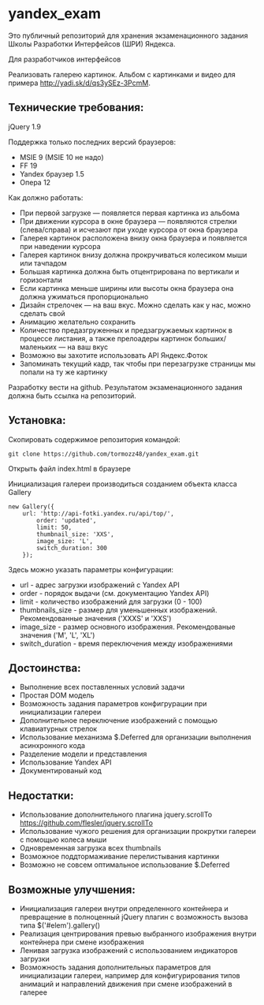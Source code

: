 yandex_exam
===========

Это публичный репозиторий для хранения экзаменационного задания Школы Разработки Интерфейсов (ШРИ) Яндекса.

Для разработчиков интерфейсов

Реализовать галерею картинок. Альбом с картинками и видео для примера http://yadi.sk/d/qs3ySEz-3PcmM.

## Технические требования:

jQuery 1.9

Поддержка только последних версий браузеров:

* MSIE 9 (MSIE 10 не надо)
* FF 19
* Yandex браузер 1.5
* Опера 12

Как должно работать:

* При первой загрузке — появляется первая картинка из альбома
* При движении курсора в окне браузера — появляются стрелки (слева/справа) и исчезают при уходе курсора от окна браузера
* Галерея картинок расположена внизу окна браузера и появляется при наведении курсора
* Галерея картинок внизу должна прокручиваться колесиком мыши или тачпадом
* Большая картинка должна быть отцентрирована по вертикали и горизонтали
* Если картинка меньше ширины или высоты окна браузера она должна ужиматься пропорционально
* Дизайн стрелочек — на ваш вкус. Можно сделать как у нас, можно сделать свой
* Анимацию желательно сохранить
* Количество предазгруженных и предзагружаемых картинок в процессе листания, а также прелоадеры картинок больших/маленьких — на ваш вкус
* Возможно вы захотите использовать API Яндекс.Фоток
* Запоминать текущий кадр, так чтобы при перезагрузке страницы мы попали на ту же картинку
 
Разработку вести на github. Результатом экзаменационного задания должна быть ссылка на репозиторий.

## Установка:

Скопировать содержимое репозитория командой:
```
git clone https://github.com/tormozz48/yandex_exam.git
```
Открыть файл index.html в браузере

Инициализация галереи производиться созданием объекта класса Gallery
```
new Gallery({
 	url: 'http://api-fotki.yandex.ru/api/top/',
		order: 'updated',
		limit: 50,
		thumbnail_size: 'XXS',
		image_size: 'L',
		switch_duration: 300
	});
```
Здесь можно указать параметры конфигурации:
* url - адрес загрузки изображений с Yandex API
* order - порядок выдачи (см. документацию Yandex API)
* limit - количество изображений для загрузки (0 - 100)
* thumbnails_size - размер для уменьшенных изображений. Рекомендованные значения ('XXXS' и 'XXS')
* image_size - размер основного изображения. Рекомендованые значения ('M', 'L', 'XL')
* switch_duration - время переключения между изображениями

## Достоинства:

* Выполнение всех поставленных условий задачи
* Простая DOM модель
* Возможность задания параметров конфигрурации при инициализации галереи
* Дополнительное переключение изображений с помощью клавиатурных стрелок
* Использование механизма $.Deferred для организации выполнения асинхронного кода
* Разделение модели и представления
* Использование Yandex API
* Документированый код

## Недостатки:

* Использование дополнительного плагина jquery.scrollTo https://github.com/flesler/jquery.scrollTo
* Использование чужого решения для организации прокрутки галереи с помощью колеса мыши
* Одновременная загрузка всех thumbnails
* Возможное поддтормаживание перелистывания картинки
* Возможно не совсем оптимальное использование $.Deferred

## Возможные улучшения:

* Инициализация галереи внутри определенного контейнера 
и превращение в полноценный jQuery плагин с возможность вызова типа $('#elem').gallery() 
* Реализация центрирования превью выбранного изображения внутри контейнера при смене изображения
* Ленивая загрузка изображений с использованием индикаторов загрузки
* Возможность задания дополнительных параметров для инициализации галереи, например для конфигурирования 
типов анимаций и направлений движения при смене изображений в галерее  
